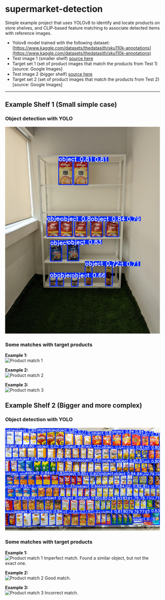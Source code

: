 # supermarket-detection

Simple example project that uses YOLOv8 to identify and locate products on store shelves, and CLIP-based feature matching to associate detected items with reference images.

- Yolov8 model trained with the following dataset: [https://www.kaggle.com/datasets/thedatasith/sku110k-annotations](https://www.kaggle.com/datasets/thedatasith/sku110k-annotations)
- Test image 1 (smaller shelf) [source here](https://huggingface.co/datasets/bharadwajkg/planogram-sample-sd-data3/viewer/default/train?row=10&views%5B%5D=train)
- Target set 1 (set of product images that match the products from Test 1) [source: Google Images]
- Test image 2 (bigger shelf) [source here](https://www.dreamstime.com/rome-italy-december-several-packs-chips-snack-inside-ma-supermarket-italy-rome-shelves-full-tidy-shelves-image142747547)
- Target set 2 (set of product images that match the products from Test 2) [source: Google Images]

---

## Example Shelf 1 (Small simple case)

### Object detection with YOLO
![YOLO detection example](res/object_detection_example.jpeg)

### Some matches with target products
**Example 1:**  
![Product match 1](object_matching_example1.png)

**Example 2:**  
![Product match 2](object_matching_example1.png)

**Example 3:**  
![Product match 3](object_matching_example1.png)

## Example Shelf 2 (Bigger and more complex)

### Object detection with YOLO
![YOLO detection example](res/object_detection_example2.jpeg)

### Some matches with target products
**Example 1:**  
![Product match 1](object_matching_example4.png)
Imperfect match. Found a similar object, but not the exact one.

**Example 2:**  
![Product match 2](object_matching_example5.png)
Good match.

**Example 3:**  
![Product match 3](object_matching_example6.png)
Incorrect match.

